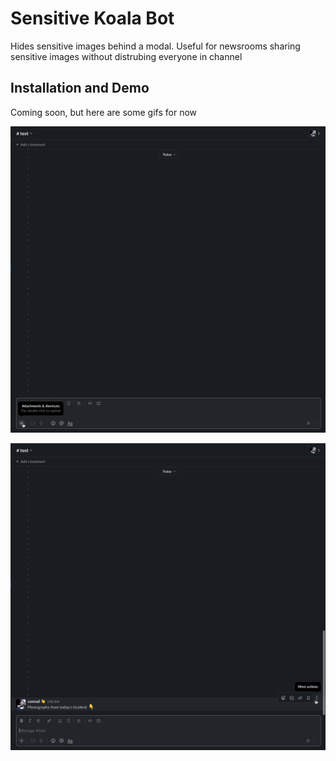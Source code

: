# Sensitive Koala Bot

Hides sensitive images behind a modal. Useful for newsrooms sharing sensitive images without distrubing everyone in channel

## Installation and Demo

Coming soon, but here are some gifs for now

![Global Action](./assets/sensitive-koala-global.gif)

![Message Action](./assets/sensitive-koala-thread.gif)
